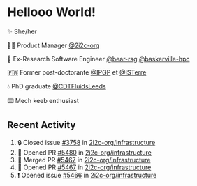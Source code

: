# Hellooo World!

✨ She/her

👩‍💻 Product Manager [@2i2c-org](https://2i2c.org/)

🐻 Ex-Research Software Engineer [@bear-rsg](https://github.com/bear-rsg) [@baskerville-hpc](https://github.com/baskerville-hpc) 

🇫🇷 Former post-doctorante [@IPGP](https://github.com/IPGP) et [@ISTerre](https://www.isterre.fr/) 

💧 PhD graduate [@CDTFluidsLeeds](https://fluid-dynamics.leeds.ac.uk/) 

⌨️ Mech keeb enthusiast 

## Recent Activity 

<!--START_SECTION:activity-->
1. 🔒 Closed issue [#3758](https://github.com/2i2c-org/infrastructure/issues/3758) in [2i2c-org/infrastructure](https://github.com/2i2c-org/infrastructure)
2. 💪 Opened PR [#5480](https://github.com/2i2c-org/infrastructure/pull/5480) in [2i2c-org/infrastructure](https://github.com/2i2c-org/infrastructure)
3. 🎉 Merged PR [#5467](https://github.com/2i2c-org/infrastructure/pull/5467) in [2i2c-org/infrastructure](https://github.com/2i2c-org/infrastructure)
4. 💪 Opened PR [#5467](https://github.com/2i2c-org/infrastructure/pull/5467) in [2i2c-org/infrastructure](https://github.com/2i2c-org/infrastructure)
5. ❗ Opened issue [#5466](https://github.com/2i2c-org/infrastructure/issues/5466) in [2i2c-org/infrastructure](https://github.com/2i2c-org/infrastructure)
<!--END_SECTION:activity-->
